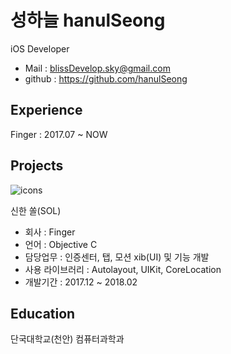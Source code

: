 성하늘 hanulSeong
=============================
iOS Developer
- Mail : blissDevelop.sky@gmail.com
- github : https://github.com/hanulSeong



Experience
--------------------------------
Finger : 2017.07 ~ NOW



Projects
--------------------------------------
![icons](https://github.com/sky/Desktop/Project/resume/images/icon_1024.png)

신한 쏠(SOL)

- 회사 : Finger
- 언어 : Objective C
- 담당업무 : 인증센터, 탭, 모션 xib(UI) 및 기능 개발  
- 사용 라이브러리 : Autolayout, UIKit, CoreLocation 
- 개발기간 : 2017.12 ~ 2018.02


Education
-------------------------------------------
 단국대학교(천안) 컴퓨터과학과
 
